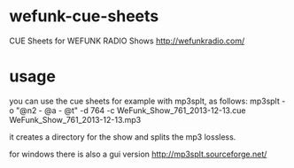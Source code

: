 wefunk-cue-sheets
=================

CUE Sheets for WEFUNK RADIO Shows http://wefunkradio.com/


# usage
you can use the cue sheets for example with mp3splt, as follows:
mp3splt -o "@n2 - @a - @t" -d 764 -c WeFunk_Show_761_2013-12-13.cue WeFunk_Show_761_2013-12-13.mp3

it creates a directory for the show and splits the mp3 lossless.


for windows there is also a gui version http://mp3splt.sourceforge.net/

